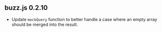 ## buzz.js 0.2.10

- Update `mockQuery` function to better handle a case where an empty array should be merged into the result.
